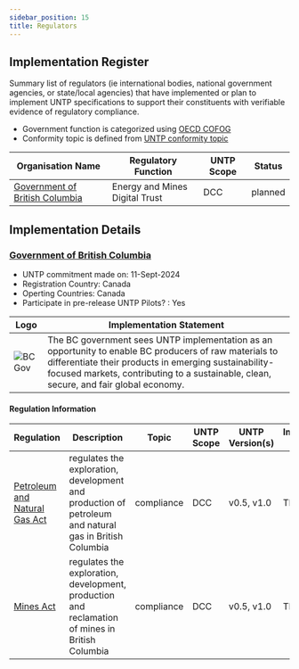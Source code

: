 ```yaml
---
sidebar_position: 15
title: Regulators
---
```


## Implementation Register

Summary list of regulators (ie international bodies, national government agencies, or state/local agencies) that have implemented or plan to implement UNTP specifications to support their constituents with verifiable evidence of regulatory compliance. 

* Government function is categorized using [OECD COFOG](https://www.oecd-ilibrary.org/governance/government-at-a-glance-2023_0ffb2b04-en)
* Conformity topic is defined from [UNTP conformity topic](https://test.uncefact.org/vocabulary/untp/core/0/conformityTopicCode)


|Organisation Name |Regulatory Function|UNTP Scope|Status|
|--|--|--|--|
|[Government of British Columbia](#government-of-british-columbia)|Energy and Mines Digital Trust|DCC|planned| 


## Implementation Details


### [Government of British Columbia](https://digital.gov.bc.ca/)

* UNTP commitment made on:  11-Sept-2024
* Registration Country: Canada
* Operting Countries: Canada
* Participate in pre-release UNTP Pilots? : Yes

|Logo|Implementation Statement|
|--|--|
|![BC Gov](/img/implementations/digital.gov.bc.ca/logo.png)|The BC government sees UNTP implementation as an opportunity to enable BC producers of raw materials to differentiate their products in emerging sustainability-focused markets, contributing to a sustainable, clean, secure, and fair global economy. |

#### Regulation Information

|Regulation|Description|Topic|UNTP Scope|UNTP Version(s)|Implementation Date|Test Report|
|--|--|--|--|--|--|--|
|[Petroleum and Natural Gas Act](https://www.bclaws.gov.bc.ca/civix/document/id/complete/statreg/96361_01)|regulates the exploration, development and production of petroleum and natural gas in British Columbia|compliance|DCC|v0.5, v1.0|TBA|TBA |
|[Mines Act](https://www.bclaws.gov.bc.ca/civix/document/id/complete/statreg/96293_01)|regulates the exploration, development, production and reclamation of mines in British Columbia|compliance|DCC|v0.5, v1.0|TBA|TBA|
